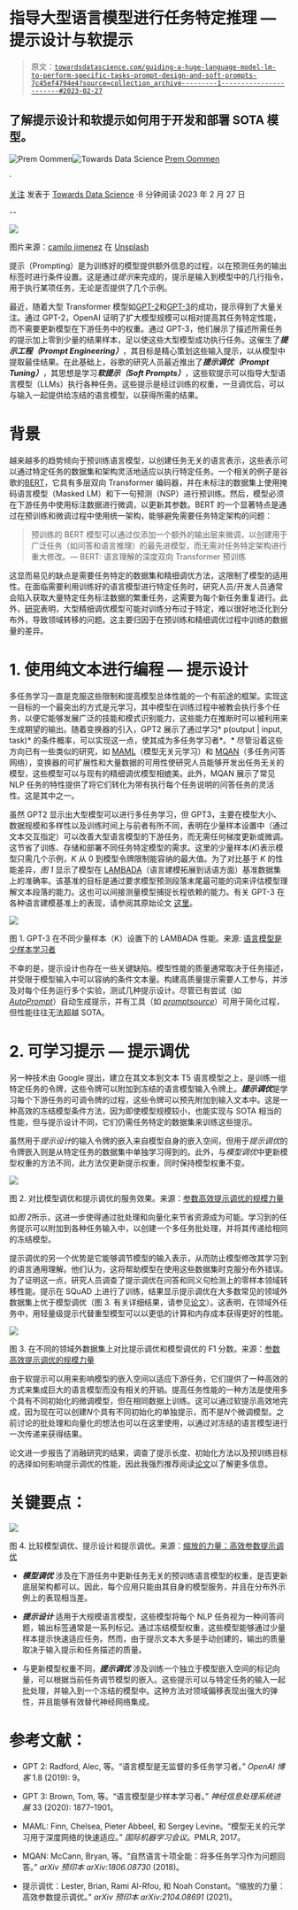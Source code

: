 # 指导大型语言模型进行任务特定推理 — 提示设计与软提示

> 原文：[`towardsdatascience.com/guiding-a-huge-language-model-lm-to-perform-specific-tasks-prompt-design-and-soft-prompts-7c45ef4794e4?source=collection_archive---------1-----------------------#2023-02-27`](https://towardsdatascience.com/guiding-a-huge-language-model-lm-to-perform-specific-tasks-prompt-design-and-soft-prompts-7c45ef4794e4?source=collection_archive---------1-----------------------#2023-02-27)

## 了解提示设计和软提示如何用于开发和部署 SOTA 模型。

[](https://thedataoracle.medium.com/?source=post_page-----7c45ef4794e4--------------------------------)![Prem Oommen](https://thedataoracle.medium.com/?source=post_page-----7c45ef4794e4--------------------------------)[](https://towardsdatascience.com/?source=post_page-----7c45ef4794e4--------------------------------)![Towards Data Science](https://towardsdatascience.com/?source=post_page-----7c45ef4794e4--------------------------------) [Prem Oommen](https://thedataoracle.medium.com/?source=post_page-----7c45ef4794e4--------------------------------)

·

[关注](https://medium.com/m/signin?actionUrl=https%3A%2F%2Fmedium.com%2F_%2Fsubscribe%2Fuser%2Facf7c5b0eda6&operation=register&redirect=https%3A%2F%2Ftowardsdatascience.com%2Fguiding-a-huge-language-model-lm-to-perform-specific-tasks-prompt-design-and-soft-prompts-7c45ef4794e4&user=Prem+Oommen&userId=acf7c5b0eda6&source=post_page-acf7c5b0eda6----7c45ef4794e4---------------------post_header-----------) 发表于 [Towards Data Science](https://towardsdatascience.com/?source=post_page-----7c45ef4794e4--------------------------------) ·8 分钟阅读·2023 年 2 月 27 日[](https://medium.com/m/signin?actionUrl=https%3A%2F%2Fmedium.com%2F_%2Fvote%2Ftowards-data-science%2F7c45ef4794e4&operation=register&redirect=https%3A%2F%2Ftowardsdatascience.com%2Fguiding-a-huge-language-model-lm-to-perform-specific-tasks-prompt-design-and-soft-prompts-7c45ef4794e4&user=Prem+Oommen&userId=acf7c5b0eda6&source=-----7c45ef4794e4---------------------clap_footer-----------)

--

[](https://medium.com/m/signin?actionUrl=https%3A%2F%2Fmedium.com%2F_%2Fbookmark%2Fp%2F7c45ef4794e4&operation=register&redirect=https%3A%2F%2Ftowardsdatascience.com%2Fguiding-a-huge-language-model-lm-to-perform-specific-tasks-prompt-design-and-soft-prompts-7c45ef4794e4&source=-----7c45ef4794e4---------------------bookmark_footer-----------)![](img/441c401a9375a3331a2c4370b6c08e0e.png)

图片来源：[camilo jimenez](https://unsplash.com/@camstejim?utm_source=medium&utm_medium=referral) 在 [Unsplash](https://unsplash.com/?utm_source=medium&utm_medium=referral)

提示（Prompting）是为训练好的模型提供额外信息的过程，以在预测任务的输出标签时进行条件设置。这是通过*提示*来完成的，提示是输入到模型中的几行指令，用于执行某项任务，无论是否提供了几个示例。

最近，随着大型 Transformer 模型如[GPT-2](https://d4mucfpksywv.cloudfront.net/better-language-models/language_models_are_unsupervised_multitask_learners.pdf)和[GPT-3](https://arxiv.org/abs/2005.14165)的成功，提示得到了大量关注。通过 GPT-2，OpenAI 证明了扩大模型规模可以相对提高其任务特定性能，而不需要更新模型在下游任务中的权重。通过 GPT-3，他们展示了描述所需任务的提示加上零到少量的结果样本，足以使这些大型模型成功执行任务。这催生了***提示工程（Prompt Engineering）***，其目标是精心策划这些输入提示，以从模型中提取最佳结果。在此基础上，谷歌的研究人员最近推出了***提示调优（Prompt Tuning）***，其思想是学习***软提示（Soft Prompts）***，这些软提示可以指导大型语言模型（LLMs）执行各种任务。这些提示是经过训练的权重，一旦调优后，可以与输入一起提供给冻结的语言模型，以获得所需的结果。

# 背景

越来越多的趋势倾向于预训练语言模型，以创建任务无关的语言表示，这些表示可以通过特定任务的数据集和架构灵活地适应以执行特定任务。一个相关的例子是谷歌的[BERT](https://arxiv.org/abs/1810.04805)，它具有多层双向 Transformer 编码器，并在未标注的数据集上使用掩码语言模型（Masked LM）和下一句预测（NSP）进行预训练。然后，模型必须在下游任务中使用标注数据进行微调，以更新其参数。BERT 的一个显著特点是通过在预训练和微调过程中使用统一架构，能够避免需要任务特定架构的问题：

> 预训练的 BERT 模型可以通过仅添加一个额外的输出层来微调，以创建用于广泛任务（如问答和语言推理）的最先进模型，而无需对任务特定架构进行重大修改。— BERT: 语言理解的深度双向 Transformer 预训练

这显而易见的缺点是需要任务特定的数据集和精细调优方法，这限制了模型的适用性。在面临需要利用训练好的语言模型进行特定任务时，研究人员/开发人员通常会陷入获取大量特定任务标注数据的繁重任务，这需要为每个新任务重复进行。此外，[研究](https://arxiv.org/abs/2004.06100)表明，大型精细调优模型可能对训练分布过于特定，难以很好地泛化到分布外，导致领域转移的问题。这主要归因于在预训练和精细调优过程中训练的数据量的差异。

# 1\. 使用纯文本进行编程 — 提示设计

多任务学习一直是克服这些限制和提高模型总体性能的一个有前途的框架。实现这一目标的一个最突出的方式是元学习，其中模型在训练过程中被教会执行多个任务，以便它能够发展广泛的技能和模式识别能力，这些能力在推断时可以被利用来生成期望的输出。随着变换器的引入，GPT2 展示了通过学习* p(output | input, task)* 的条件概率，可以实现这一点，使其成为多任务学习者*。* 尽管沿着这些方向已有一些类似的研究，如 [MAML](https://paperswithcode.com/method/maml#:~:text=MAML%2C%20or%20Model%2DAgnostic%20Meta,a%20parametrized%20function%20with%20parameters%20.)（模型无关元学习）和 [MQAN](https://arxiv.org/abs/1806.08730)（多任务问答网络），变换器的可扩展性和大量数据的可用性使研究人员能够开发出任务无关的模型，这些模型可以与现有的精细调优模型相媲美。此外，MQAN 展示了常见 NLP 任务的特性提供了将它们转化为带有执行每个任务说明的问答任务的灵活性。这是其中之一。

虽然 GPT2 显示出大型模型可以进行多任务学习，但 GPT3，主要在模型大小、数据规模和多样性以及训练时间上与前者有所不同，表明在少量样本设置中（通过文本交互指定）可以改善大型语言模型的下游任务，而无需任何梯度更新或微调。这节省了训练、存储和部署不同任务特定模型的需求。这里的少量样本(*K*)表示模型只需几个示例，*K* 从 0 到模型令牌限制能容纳的最大值。为了对比基于 *K* 的性能差异，*图 1* 显示了模型在 [LAMBADA](https://arxiv.org/abs/1606.06031)（语言建模拓展到话语方面）基准数据集上的准确率。该基准的目标是通过要求模型预测段落末尾最可能的词来评估模型理解文本段落的能力。这也可以间接测量模型捕捉长程依赖的能力。有关 GPT-3 在各种语言建模基准上的表现，请参阅其原始论文 [这里](https://arxiv.org/pdf/2005.14165.pdf)。

![](img/3fe5442717025669dd888878b3a298ab.png)

图 1\. GPT-3 在不同少量样本（K）设置下的 LAMBADA 性能。来源: [语言模型是少样本学习者](https://arxiv.org/abs/2005.14165)

不幸的是，提示设计也存在一些关键缺陷。模型性能的质量通常取决于任务描述，并受限于模型输入中可以容纳的条件文本量。构建高质量提示需要人工参与，并涉及对每个任务运行多个实验，测试几种提示设计。尽管已有尝试（如 [*AutoPrompt*](https://arxiv.org/abs/2010.15980)）自动生成提示，并有工具（如 [*promptsource*](https://github.com/bigscience-workshop/promptsource)）可用于简化过程，但性能往往无法超越 SOTA。

# 2\. 可学习提示 — 提示调优

另一种技术由 Google 提出，建立在其文本到文本 T5 语言模型之上，是训练一组特定任务的令牌，这些令牌可以附加到冻结的语言模型输入令牌上。***提示调优***是学习每个下游任务的可调令牌的过程，这些令牌可以预先附加到输入文本中。这是一种高效的冻结模型条件方法，因为即使模型规模较小，也能实现与 SOTA 相当的性能，但与提示设计不同，它们仍需任务特定的数据集来训练这些提示。

虽然用于*提示设计*的输入令牌的嵌入来自模型自身的嵌入空间，但用于*提示调优*的令牌嵌入则是从特定任务的数据集中单独学习得到的。此外，与*模型调优*中更新模型权重的方法不同，此方法仅更新提示权重，同时保持模型权重不变。

![](img/6b90670bfab77d11952e7d29b6727983.png)

图 2\. 对比模型调优和提示调优的服务效果。来源：[参数高效提示调优的规模力量](https://aclanthology.org/2021.emnlp-main.243.pdf)

如*图 2*所示，这进一步使得通过批处理和向量化来节省资源成为可能。学习到的任务提示可以附加到各种任务输入中，以创建一个多任务批处理，并将其传递给相同的冻结模型。

提示调优的另一个优势是它能够调节模型的输入表示，从而防止模型修改其学习到的语言通用理解。他们认为，这将帮助模型在使用这些数据集时克服分布外错误。为了证明这一点，研究人员调查了提示调优在问答和同义句检测上的零样本领域转移性能。提示在 SQuAD 上进行了训练，结果显示提示调优在大多数常见的领域外数据集上优于模型调优（图 3\. 有关详细结果，请参见[论文](https://aclanthology.org/2021.emnlp-main.243.pdf)）。这表明，在领域外任务中，用轻量级提示代替重型模型可以以更低的计算和内存成本获得更好的性能。

![](img/02684eca5cb0053d37efee8276681809.png)

图 3\. 在不同的领域外数据集上对比提示调优和模型调优的 F1 分数。来源：[参数高效提示调优的规模力量](https://aclanthology.org/2021.emnlp-main.243.pdf)

由于软提示可以用来影响模型的嵌入空间以适应下游任务，它们提供了一种高效的方式来集成巨大的语言模型而没有相关的开销。提高任务性能的一种方法是使用多个具有不同初始化的微调模型，但在相同数据上训练。这可以通过软提示高效地完成，因为现在可以创建*N*个具有不同初始化的单独提示，而不是*N*个微调模型。之前讨论的批处理和向量化的想法也可以在这里使用，以通过对冻结的语言模型进行一次传递来获得结果。

论文进一步报告了消融研究的结果，调查了提示长度、初始化方法以及预训练目标的选择如何影响提示调优的性能，因此我强烈推荐阅读[论文](https://aclanthology.org/2021.emnlp-main.243.pdf)以了解更多信息。

# 关键要点：

![](img/2b42fedeca57f5c209df10367aa322ff.png)

图 4\. 比较模型调优、提示设计和提示调优。来源：[缩放的力量：高效参数提示调优](https://aclanthology.org/2021.emnlp-main.243.pdf)

+   ***模型调优*** 涉及在下游任务中更新任务无关的预训练语言模型的权重，是否更新底层架构都可以。因此，每个应用只能由其自身的模型服务，并且在分布外示例上的表现相当差。

+   ***提示设计*** 适用于大规模语言模型，这些模型将每个 NLP 任务视为一种问答问题，输出标签通常是一系列标记。通过冻结模型权重，这些模型能够通过少量样本提示快速适应任务。然而，由于提示文本大多是手动创建的，输出的质量取决于输入提示和任务描述的质量。

+   与更新模型权重不同，***提示调优*** 涉及训练一个独立于模型嵌入空间的标记向量，可以根据当前任务调节模型的嵌入。这些提示可以与特定任务的输入一起批处理，并输入到一个冻结的模型中。这种方法对领域偏移表现出强大的弹性，并且能够有效替代神经网络集成。

# 参考文献：

+   GPT 2: Radford, Alec, 等。“语言模型是无监督的多任务学习者。” *OpenAI 博客* 1.8 (2019): 9。

+   GPT 3: Brown, Tom, 等。“语言模型是少样本学习者。” *神经信息处理系统进展* 33 (2020): 1877–1901。

+   MAML: Finn, Chelsea, Pieter Abbeel, 和 Sergey Levine。“模型无关的元学习用于深度网络的快速适应。” *国际机器学习会议*。PMLR, 2017。

+   MQAN: McCann, Bryan, 等。“自然语言十项全能：将多任务学习作为问题回答。” *arXiv 预印本 arXiv:1806.08730* (2018)。

+   提示调优：Lester, Brian, Rami Al-Rfou, 和 Noah Constant。“缩放的力量：高效参数提示调优。” *arXiv 预印本 arXiv:2104.08691* (2021)。
